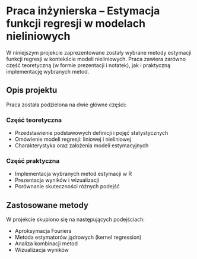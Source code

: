 #  Praca inżynierska – Estymacja funkcji regresji w modelach nieliniowych

W niniejszym projekcie zaprezentowane zostały wybrane metody estymacji funkcji regresji w kontekście modeli nieliniowych. Praca zawiera zarówno część teoretyczną (w formie prezentacji i notatek), jak i praktyczną implementację wybranych metod.

## Opis projektu

Praca została podzielona na dwie główne części:

###  Część teoretyczna
- Przedstawienie podstawowych definicji i pojęć statystycznych
- Omówienie modeli regresji: liniowej i nieliniowej
- Charakterystyka oraz założenia modeli estymacyjnych

###  Część praktyczna
- Implementacja wybranych metod estymacji w R
- Prezentacja wyników i wizualizacji
- Porównanie skuteczności różnych podejść

##  Zastosowane metody

W projekcie skupiono się na następujących podejściach:
- Aproksymacja Fouriera
- Metoda estymatorów jądrowych (kernel regression)
- Analiza kombinacji metod
- Wizualizacja wyników
